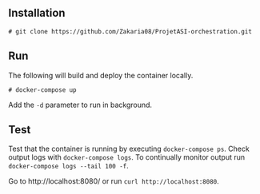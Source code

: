 ## Installation

```
# git clone https://github.com/Zakaria08/ProjetASI-orchestration.git
```

## Run

The following will build and deploy the container locally.

```
# docker-compose up
```

Add the `-d` parameter to run in background.

## Test

Test that the container is running by executing `docker-compose ps`. Check output logs with `docker-compose logs`. To continually monitor output run `docker-compose logs --tail 100 -f`.

Go to http://localhost:8080/ or run `curl http://localhost:8080`.

